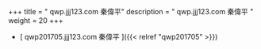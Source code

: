 +++
title = "  qwp.jjj123.com 秦偉平"
description = "  qwp.jjj123.com 秦偉平  "
weight = 20
+++



* [   qwp201705.jjj123.com 秦偉平  ]({{< relref "qwp201705" >}})

